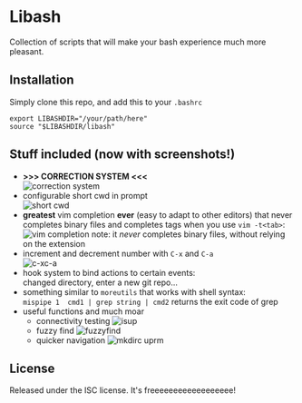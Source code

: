 Libash
======

Collection of scripts that will make your bash experience much more pleasant.



Installation
------------

Simply clone this repo, and add this to your `.bashrc`

```
export LIBASHDIR="/your/path/here"
source "$LIBASHDIR/libash"
```



Stuff included (now with screenshots!)
--------------------------------------

- **>>> CORRECTION SYSTEM <<<**  
   ![correction system](http://i.imgur.com/798lKDc.png)
- configurable short cwd in prompt  
   ![short cwd](http://i.imgur.com/eXYhJXb.png)
- **greatest** vim completion **ever** (easy to adapt to other editors) that never completes binary files and completes tags when you use `vim -t<tab>`:  
   ![vim completion](http://i.imgur.com/JRo8jaw.gif)
   note: it _never_ completes binary files, without relying on the extension
- increment and decrement number with `C-x` and `C-a`  
   ![c-xc-a](http://i.imgur.com/IQdLXUd.gif)
- hook system to bind actions to certain events:  
   changed directory, enter a new git repo...
- something similar to `moreutils` that works with shell syntax:  
   `mispipe 1  cmd1 | grep string | cmd2` returns the exit code of grep
- useful functions and much moar  
  - connectivity testing
   ![isup](http://i.imgur.com/k5ztoJj.png)  
  - fuzzy find
   ![fuzzyfind](http://i.imgur.com/4gEbAUa.png)  
  - quicker navigation
   ![mkdirc uprm](http://i.imgur.com/XXhY3lW.png)



License
-------

Released under the ISC license. It's freeeeeeeeeeeeeeeeee!

